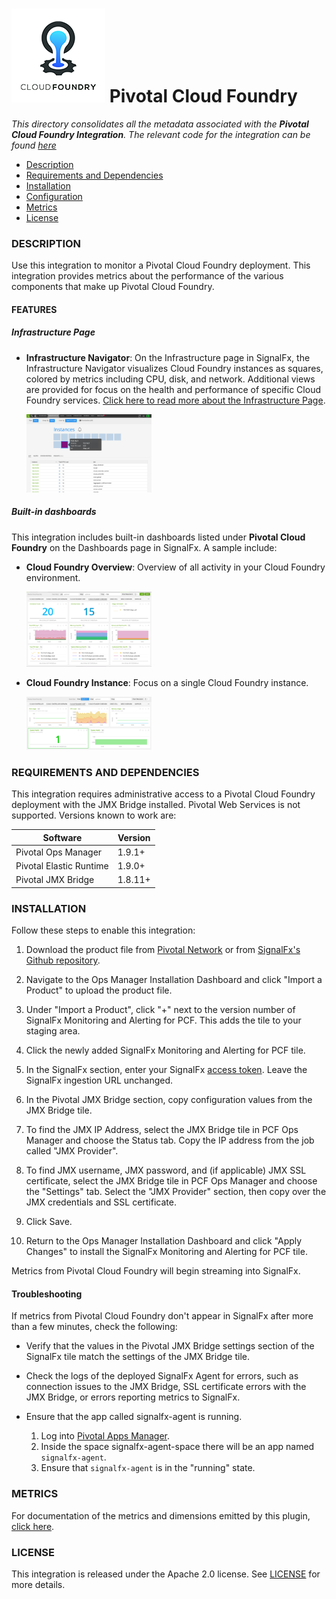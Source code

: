 # ![](././img/integrations_cloudfoundry.png) Pivotal Cloud Foundry

_This directory consolidates all the metadata associated with the **Pivotal Cloud Foundry Integration**. The relevant code for the integration can be found [here](https://github.com/signalfx/cloudfoundry-integration)_

- [Description](#description)
- [Requirements and Dependencies](#requirements-and-dependencies)
- [Installation](#installation)
- [Configuration](#configuration)
- [Metrics](#metrics)
- [License](#license)

### DESCRIPTION

Use this integration to monitor a Pivotal Cloud Foundry deployment. This integration provides metrics about the performance of the various components that make up Pivotal Cloud Foundry.

#### FEATURES

##### Infrastructure Page

- **Infrastructure Navigator**: On the Infrastructure page in SignalFx, the Infrastructure Navigator visualizes Cloud Foundry instances as squares, colored by metrics including CPU, disk, and network. Additional views are provided for focus on the health and performance of specific Cloud Foundry services. [Click here to read more about the Infrastructure Page](http://docs.signalfx.com/en/latest/built-in-content/host-nav.html). 

  [<img src='./img/infra_pcf_instances.png' width=200px>](./img/infra_pcf_instances.png)

##### Built-in dashboards

This integration includes built-in dashboards listed under **Pivotal Cloud Foundry** on the Dashboards page in SignalFx. A sample include:

- **Cloud Foundry Overview**: Overview of all activity in your Cloud Foundry environment.
  
  [<img src='./img/dashboard_cloud_foundry_overview.png' width=200px>](./img/dashboard_cloud_foundry_overview.png)

- **Cloud Foundry Instance**: Focus on a single Cloud Foundry instance.
  
  [<img src='./img/dashboard_cloud_foundry_instance.png' width=200px>](./img/dashboard_cloud_foundry_instance.png)

### REQUIREMENTS AND DEPENDENCIES

This integration requires administrative access to a Pivotal Cloud Foundry deployment with the JMX Bridge installed. Pivotal Web Services is not supported. Versions known to work are:

| Software                | Version        |
|-------------------------|----------------|
| Pivotal Ops Manager     | 1.9.1+ |
| Pivotal Elastic Runtime | 1.9.0+ |
| Pivotal JMX Bridge      | 1.8.11+ |

### INSTALLATION

Follow these steps to enable this integration:

1. Download the product file from [Pivotal Network](https://network.pivotal.io/) or from [SignalFx's Github repository](https://github.com/signalfx/cloudfoundry-integration/releases/download/v0.9.0/signalfx-agent-0.9.0.pivotal).

1. Navigate to the Ops Manager Installation Dashboard and click "Import a Product" to upload the product file. 

1. Under "Import a Product", click "+" next to the version number of SignalFx Monitoring and Alerting for PCF. This adds the tile to your staging area.

1. Click the newly added SignalFx Monitoring and Alerting for PCF tile.

1. In the SignalFx section, enter your SignalFx [access token](http://docs.signalfx.com/en/latest/admin-guide/tokens.html#tokens). Leave the SignalFx ingestion URL unchanged.

1. In the Pivotal JMX Bridge section, copy configuration values from the JMX Bridge tile. 

  1. To find the JMX IP Address, select the JMX Bridge tile in PCF Ops Manager and choose the Status tab. Copy the IP address from the job called "JMX Provider". 

  1. To find JMX username, JMX password, and (if applicable) JMX SSL certificate, select the JMX Bridge tile in PCF Ops Manager and choose the "Settings" tab. Select the "JMX Provider" section, then copy over the JMX credentials and SSL certificate. 

1. Click Save.

1. Return to the Ops Manager Installation Dashboard and click "Apply Changes" to install the SignalFx Monitoring and Alerting for PCF tile.

Metrics from Pivotal Cloud Foundry will begin streaming into SignalFx. 

#### Troubleshooting

If metrics from Pivotal Cloud Foundry don't appear in SignalFx after more than a few minutes, check the following:

* Verify that the values in the Pivotal JMX Bridge settings section of the SignalFx tile match the settings of the JMX Bridge tile.

* Check the logs of the deployed SignalFx Agent for errors, such as connection issues to the JMX Bridge, SSL certificate errors with the JMX Bridge, or errors reporting metrics to SignalFx. 

* Ensure that the app called signalfx-agent is running. 
  1. Log into [Pivotal Apps Manager](https://docs.pivotal.io/pivotalcf/1-9/customizing/console-login.html). 
  1. Inside the space signalfx-agent-space there will be an app named `signalfx-agent`. 
  1. Ensure that `signalfx-agent` is in the "running" state. 

### METRICS

For documentation of the metrics and dimensions emitted by this plugin, [click here](././docs).

### LICENSE

This integration is released under the Apache 2.0 license. See [LICENSE](https://github.com/signalfx/collectd-example/blob/master/LICENSE) for more details.
